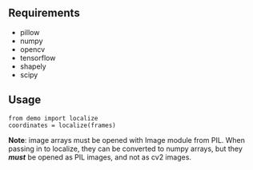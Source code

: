 ## Requirements

- pillow
- numpy
- opencv
- tensorflow
- shapely
- scipy

## Usage

`from demo import localize`  
`coordinates = localize(frames)`

**Note**: image arrays must be opened with Image module from PIL. 
When passing in to localize, they can be converted to numpy arrays, but they ***must*** be opened as PIL images, and not as cv2 images.